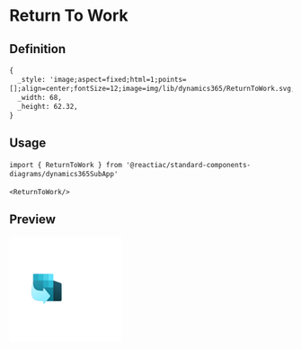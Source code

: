 # Return To Work

## Definition

```
{
  _style: 'image;aspect=fixed;html=1;points=[];align=center;fontSize=12;image=img/lib/dynamics365/ReturnToWork.svg;strokeColor=none;',
  _width: 68,
  _height: 62.32,
}
```

## Usage

```
import { ReturnToWork } from '@reactiac/standard-components-diagrams/dynamics365SubApp'

<ReturnToWork/>
```

## Preview

<img src="./return-to-work.png" width="200"/>
